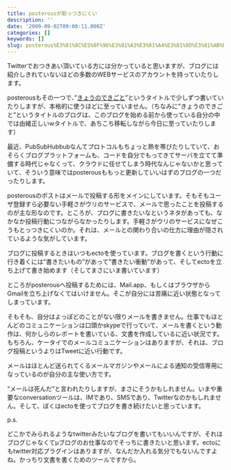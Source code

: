 ```yaml
---
title: posterousが取っつきにくい
description: ''
date: '2009-09-02T09:00:11.000Z'
categories: []
keywords: []
slug: posterous%E3%81%8C%E5%8F%96%E3%81%A3%E3%81%A4%E3%81%8D%E3%81%AB%E3%81%8F%E3%81%84
---
```

Twitterでおつきあい頂いている方には分かっていると思いますが、ブログには紹介しきれていないほどの多数のWEBサービスのアカウントを持っていたりします。

posterousもその一つで、”[きょうのできごと](http://thingsonaplanet.posterous.com/)”というタイトルで少しずつ書いていたりしますが、本格的に使うほどに至っていません。（ちなみに”きょうのできごと”というタイトルのブログは、このブログを始める前から使っている自分の中では由緒正しいwタイトルで、あちこち移転しながら今日に至っていたりします）

最近、PubSubHubbubなんてプロトコルもちょっと熱を帯びたりしていて、おそらくブログプラットフォームも、コードを自分でもってきてサーバを立てて準備する時代じゃなくって、クラウドに任せてしまう時代なんじゃないかと思っていて、そういう意味ではposterousももっと更新していいはずのブログの一つだったりします。

posterousのポストはメールで投稿する形をメインにしています。そもそもユーザ登録すら必要ない手軽さがウリのサービスで、メールで思ったことを投稿するのが主な形なのです。ところが、ブログに書きたいなというネタがあっても、なかなか投稿行動につながらなかったりします。手軽さがウリのサービスになぜこうもとっつきにくいのか。それは、メールとの関わり合いの仕方に理由が隠されているような気がしています。

ブログに投稿するときはいつもectoを使っています。ブログを書くという行動に行き着くには”書きたいもの”があって”書きたい衝動”があって、そしてectoを立ち上げて書き始めます（そしてまさにいま書いています）

ところがposterousへ投稿するためには、Mail.app、もしくはブラウザからGmailを立ち上げなくてはいけません。そこが自分には苦痛に近い状態となってしまっています。

そもそも、自分はよっぽどのことがない限りメールを書きません。仕事でもほとんどのコミュニケーションは口頭かskypeで行っていて、メールを書くという動作は、何かしらのレポートを書いている、文書を作成しているに近い状況です。もちろん、ケータイでのメールコミュニケーションはありますが、それは、ブログ投稿というよりはTweetに近い行動です。

メールはほとんど送られてくるメールマガジンやメールによる通知の受信専用になっているのが自分の主な使い方です。

“メールは死んだ”と言われたりしますが、まさにそうかもしれません。いまや重要なconversationツールは、IMであり、SMSであり、Twitterなのかもしれません。そして、ぼくはectoを使ってブログを書き続けたいと思っています。

p.s.

どこかでみられるようなtwitterみたいなブログを書いてもいいんですが、それはブログじゃなくてμブログのお仕事なのでそっちに書きたいと思います。ectoにもtwitter対応プラグインはありますが、なんだか入れる気分でもないんですよね。かっちり文書を書くためのツールですから。